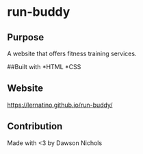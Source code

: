 # run-buddy
## Purpose 
A website that offers fitness training services.

##Built with 
*HTML
*CSS

## Website 
https://lernatino.github.io/run-buddy/ 

## Contribution
Made with <3 by Dawson Nichols
